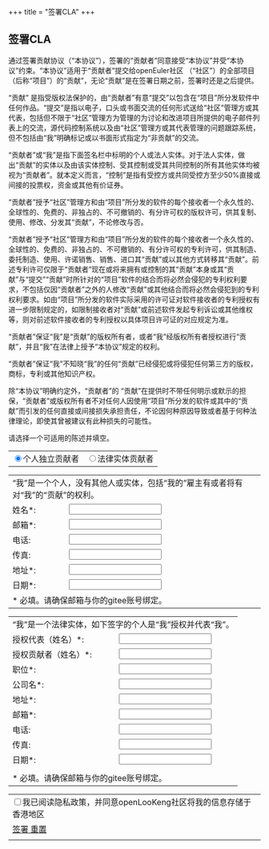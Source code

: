 +++
title = "签署CLA"
+++
## 签署CLA

通过签署贡献协议（“本协议”），签署的“贡献者”同意接受“本协议”并受“本协议”约束。“本协议”适用于“贡献者”提交给openEuler社区 （“社区”）的全部项目（后称“项目”）的“贡献”，无论“贡献”是在签署日期之前，签署时还是之后提供。  

“贡献” 是指受版权法保护的，由“贡献者”有意“提交”以包含在“项目”所分发软件中任何作品。“提交”是指以电子，口头或书面交流的任何形式送给“社区”管理方或其代表，包括但不限于“社区”管理方为管理的为讨论和改进项目所提供的电子邮件列表上的交流，源代码控制系统以及由“社区”管理方或其代表管理的问题跟踪系统，但不包括由“我”明确标记或以书面形式指定为“非贡献”的交流。  

“贡献者”或“我”是指下面签名栏中标明的个人或法人实体。对于法人实体，做出“贡献”的实体以及由该实体控制、受其控制或受其共同控制的所有其他实体均被视为“贡献者”。就本定义而言，“控制”是指有受控方或共同受控方至少50%直接或间接的投票权，资金或其他有价证券。  

“贡献者”授予“社区”管理方和由“项目”所分发的软件的每个接收者一个永久性的、全球性的、免费的、非独占的、不可撤销的、有分许可权的版权许可，供其复制、使用、修改、分发其“贡献”，不论修改与否。  

“贡献者”授予“社区”管理方和由“项目”所分发的软件的每个接收者一个永久性的、全球性的、免费的、非独占的、不可撤销的、有分许可权的专利许可，供其制造、委托制造、使用、许诺销售、销售、进口其“贡献”或以其他方式转移其“贡献”。前述专利许可仅限于“贡献者”现在或将来拥有或控制的其“贡献”本身或其“贡献”与“提交”“贡献”时所针对的“项目”软件的结合而将必然会侵犯的专利权利要求，不包括仅因“贡献者”之外的人修改“贡献”或其他结合而将必然会侵犯到的专利权利要求。如由“项目”所分发的软件实际采用的许可证对软件接收者的专利授权有进一步限制规定的，如限制接收者对“贡献”或前述软件发起专利诉讼或其他维权等，则对前述软件接收者的专利授权以具体项目许可证的对应规定为准。  

“贡献者”保证“我”是“贡献”的版权所有者，或者“我”经版权所有者授权进行“贡献”，并且“我”在法律上授予“本协议”规定的权利。  

“贡献者”保证“我”不知晓“我”的任何“贡献”已经侵犯或将侵犯任何第三方的版权，商标，专利或其他知识产权。  

除“本协议”明确约定外，“贡献者”的 “贡献”在提供时不带任何明示或默示的担保，“贡献者”或版权所有者不对任何人因使用“项目”所分发的软件或其中的“贡献”而引发的任何直接或间接损失承担责任，不论因何种原因导致或者基于何种法律理论，即使其曾被建议有此种损失的可能性。  

请选择一个可适用的陈述并填空。  


<table id="cla-type-table" class="open-lookeng-cla-table">
    <tr>
        <td class="cla-bt-color radio-td">
            <label><input type="radio" name="cla-type-radio" class="cla-radio" value="0" checked />个人独立贡献者</label>
        </td>
        <td class="radio-td">
            <label><input type="radio" name="cla-type-radio" class="cla-radio" value="1" />法律实体贡献者</label>
        </td>
    </tr>
</table>

<table id="individual-table" class="open-lookeng-cla-table">
    <tr>
        <td colspan="2" class="fz12">
            “我”是一个个人，没有其他人或实体，包括“我的”雇主有或者将有对“我”的“贡献”的权利。
        </td>
    </tr>
    <tr>
        <td>
            姓名*:
        </td>
        <td>
            <input type="text" id="individual-name" class = "require" maxlength="100" />
        </td>
    </tr>
    <tr>
        <td>
            邮箱*:
        </td>
        <td>
            <input type="text" id="individual-email" class = "require" maxlength="100" />
        </td>
    </tr>
     <tr>
        <td>
            电话:
        </td>
        <td>
            <input type="text" id="individual-telephone" maxlength="100" />
        </td>
    </tr>
        <tr>
        <td>
            传真:
        </td>
        <td>
            <input type="text" id="individual-fax" maxlength="100" />
        </td>
    </tr>
        <tr>
        <td>
            地址*:
        </td>
        <td>
            <input type="text" id="individual-address" class = "require" maxlength="100" />
        </td>
    </tr>
    <tr>
        <td>
            日期*:
        </td>
        <td>
            <input type="text" id="individual-date" class = "require" maxlength="100" />
        </td>
    </tr>
    <tr>
        <td colspan="2" class="fz12">
            * 必填。请确保邮箱与你的gitee账号绑定。
        </td>
    </tr>
</table>

<table id="legalentity-table" class="open-lookeng-cla-table">
    <tr>
        <td colspan="2" class="fz12">
            “我”是一个法律实体，如下签字的个人是“我”授权并代表“我”。
        </td>
    </tr>
    <tr>
        <td>
            授权代表（姓名）*:
        </td>
        <td>
            <input type="text" id="legalentity-name" class = "require" maxlength="100" />
        </td>
    </tr>
    <!--new start-->
       <tr>
        <td>
            授权贡献者（姓名）*:
        </td>
        <td>
            <input type="text" id="legalentity-name-contributer" class = "require" maxlength="100" />
        </td>
    </tr>
    <!--new end-->
    <tr>
        <td>
            职位*:
        </td>
        <td>
            <input type="text" id="legalentity-title" class = "require" maxlength="100" />
        </td>
    </tr>
    <tr>
        <td>
            公司名*:
        </td>
        <td>
            <input type="text" id="legalentity-corporation" class = "require" maxlength="100" />
        </td>
    </tr>
    <tr>
        <td>
            地址*:
        </td>
        <td>
            <input type="text" id="legalentity-address" class = "require" maxlength="100" />
        </td>
    </tr>
    <tr>
        <td>
            邮箱*:
        </td>
        <td>
            <input type="text" id="legalentity-email" class = "require" maxlength="100" />
        </td>
    </tr>
    <tr>
        <td>
            电话:
        </td>
        <td>
            <input type="text" id="legalentity-telephone" maxlength="100" />
        </td>
    </tr>
    <tr>
        <td>
            传真:
        </td>
        <td>
            <input type="text" id="legalentity-fax" maxlength="100" />
        </td>
    </tr>
    <tr>
        <td>
            日期*:
        </td>
        <td>
            <input type="text" id="legalentity-date" class = "require" maxlength="100" />
        </td>
    </tr>
    <tr class="h0">
        <td class="h0">
             <input type="hidden" value="" id="oauth-code" />
             <input type="hidden" value="" id="client" />
             <input type="hidden" value="zh" id="language" />
        </td>
    </tr>
    <tr>
        <td colspan="2" class="fz12">
            * 必填。请确保邮箱与你的gitee账号绑定。
        </td>
    </tr>
</table>
<table id="cla-table" class="open-lookeng-cla-table">
    <tr>
        <td colspan="2">
            <label class="fz12"><input type="checkbox" name="" class="cla-checkbox" />我已阅读<a>隐私政策</a>，并同意openLooKeng社区将我的信息存储于香港地区</label>
        </td>
    </tr>
    <tr>
        <td>
            <a href="javascript:;" id="sign-cla-button" class="btn cla-sign-btn disabled" posturl="/cla">
                签署
            </a>
            <a href="javascript:;" id="reset-cla-button" class="btn cla-reset-btn">
                重置
            </a>
        </td>
    </tr>
    <tr>
        <td>
            <label id="tip-cla-label"></label>
        </td>
    </tr>
</table>
